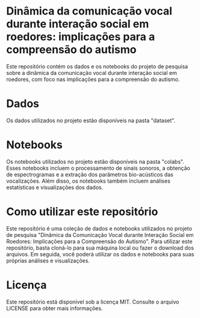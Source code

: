 # Dinâmica da comunicação vocal durante interação social em roedores: implicações para a compreensão do autismo
Este repositório contém os dados e os notebooks do projeto de pesquisa sobre a dinâmica da comunicação vocal durante interação social em roedores, com foco nas implicações para a compreensão do autismo.

# Dados
Os dados utilizados no projeto estão disponíveis na pasta "dataset".

# Notebooks
Os notebooks utilizados no projeto estão disponíveis na pasta "colabs". Esses notebooks incluem o processamento de sinais sonoros, a obtenção de espectrogramas e a extração dos parâmetros bio-acústicos das vocalizações. Além disso, os notebooks também incluem análises estatísticas e visualizações dos dados.

# Como utilizar este repositório
Este repositório é uma coleção de dados e notebooks utilizados no projeto de pesquisa "Dinâmica da Comunicação Vocal durante Interação Social em Roedores: Implicações para a Compreensão do Autismo". Para utilizar este repositório, basta cloná-lo para sua máquina local ou fazer o download dos arquivos. Em seguida, você poderá utilizar os dados e notebooks para suas próprias análises e visualizações.

# Licença
Este repositório está disponível sob a licença MIT. Consulte o arquivo LICENSE para obter mais informações.